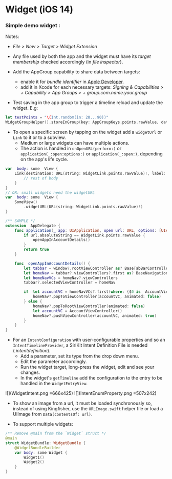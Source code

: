 # Widget (iOS 14)

### Simple demo widget :

Notes:
- *File > New > Target > Widget Extension*

- Any file used by both the app and the widget must have its *target membership* checked accordingly (in *file inspector*).

- Add the AppGroup capability to share data between targets:
    - enable it for *bundle identifier* in [Apple Developer](#https://developer.apple.com/account/resources/identifiers/).
    - add it in Xcode for each necessary targets: *Signing & Capabilities > + Capability > App Groups > + group.com.name.your.group*

- Test saving in the app group to trigger a timeline reload and update the widget. E.g:
```swift
let testPoints = "\(Int.random(in: 20...90))"
WidgetGroupHelper().storeInGroup(key: AppGroupKeys.points.rawValue, data: testPoints)
```

- To open a specific screen by tapping on the widget add a `widgetUrl` or `Link` to it or to a subview.
    - Medium or large widgets can have multiple actions.
    - The action is handled in `onOpenURL(perform:)` or `application(_:open:options:)` or `application(_:open:)`, depending on the app's life cycle.
```swift
var  body: some  View {
    Link(destination: URL(string: WidgetLink.points.rawValue)!, label: {
        // rest of body
    }
}
// OR: small widgets need the widgetURL
var  body: some  View {
    SomeView()
        .widgetURL(URL(string: WidgetLink.points.rawValue)!)
}
```
```swift
/** SAMPLE */
extension  AppDelegate {
    func application(_ app: UIApplication, open url: URL, options: [UIApplication.OpenURLOptionsKey : Any] = [:]) -> Bool {
        if url.absoluteString == WidgetLink.points.rawValue {
            openAppInAccountDetails()
        }
        return true
    }

    func  openAppInAccountDetails() {
        let tabbar = window?.rootViewController as? BaseTabBarController
        let homeNav = tabbar?.viewControllers?.first as? BaseNavigationController
        let homeNavVCs = homeNav?.viewControllers
        tabbar?.selectedViewController = homeNav

        if  let accountVC = homeNavVCs?.first(where: {$0 is  AccountViewController}) as? AccountViewController {
            homeNav?.popToViewController(accountVC, animated: false)
        } else {
            homeNav?.popToRootViewController(animated: false)
            let accountVC = AccountViewController()
            homeNav?.pushViewController(accountVC, animated: true)
        }
    }
}
```

- For an `IntentConfiguration` with user-configurable properties and so an `IntentTimelineProvider`, a SiriKit Intent Definition File is needed (*.intentdefinition*).
    - Add a parameter, set its type from the drop down menu.
    - Edit the parameter accordingly.
    - Run the widget target, long-press the widget, edit and see your changes.
    - In the widget's `getTimeline` add the configuration to the entry to be handled in the `WidgetEntryView`.
    
![](WidgetIntent.png =666x425)
![](IntentEnumProperty.png =507x242)

- To show an image from a url, it must be loaded synchronously so, instead of using Kingfisher, use the `URLImage.swift` helper file or load a UIImage from `Data(contentsOf: url)`.

- To support multiple widgets:
```swift
/** Remove @main from the `Widget` struct */
@main
struct WidgetBundle: WidgetBundle {
    @WidgetBundleBuilder
    var body: some Widget {
        Widget1()
        Widget2()
    }
}
```
